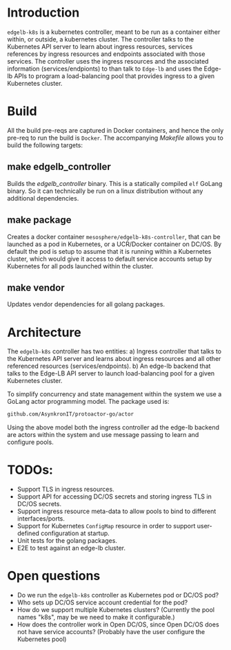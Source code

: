 # Introduction
`edgelb-k8s` is a kubernetes controller, meant to be run as a container either within, or outside, a kubernetes cluster. The controller talks to the Kubernetes API server to learn about ingress resources, services references by ingress resources and endpoints associated with those services. The controller uses the ingress resources and the associated information (services/endpionts) to than talk to `Edge-lb` and uses the Edge-lb APIs to program a load-balancing pool that provides ingress to a given Kubernetes cluster.

# Build
All the build pre-reqs are captured in Docker containers, and hence the only pre-req to run the build is `Docker`. The accompanying *Makefile* allows you to build the following targets:

## make edgelb_controller
Builds the *edgelb_controller* binary. This is a statically compiled `elf` GoLang binary. So it can technically be run on a linux distribution without any additional dependencies.

## make package
Creates a docker container `mesosphere/edgelb-k8s-controller`, that can be launched as a pod in Kubernetes, or a UCR/Docker container on DC/OS. By default the pod is setup to assume that it is running within a Kubernetes cluster, which would give it access to default service accounts setup by Kubernetes for all pods launched within the cluster.

## make vendor
Updates vendor dependencies for all golang packages.

# Architecture
The `edgelb-k8s` controller has two entities:
a) Ingress controller that talks to the Kubernetes API server and learns about ingress resources and all other referenced resources (services/endpoints). 
b) An edge-lb backend that talks to the Edge-LB API server to launch load-balancing pool for a given Kubernetes cluster.

To simplify concurrency and state management within the system we use a GoLang actor programming model. The package used is:

```bash
github.com/AsynkronIT/protoactor-go/actor
```

Using the above model both the ingress controller ad the edge-lb backend are actors within the system and use message passing to learn and configure pools.

# TODOs:
* Support TLS in ingress resources.
* Support API for accessing DC/OS secrets and storing ingress TLS in DC/OS secrets.
* Support ingress resource meta-data to allow pools to bind to different interfaces/ports.
* Support for Kubernetes `ConfigMap` resource in order to support user-defined configuration at startup.
* Unit tests for the golang packages.
* E2E to test against an edge-lb cluster.

# Open questions 
* Do we run the `edgelb-k8s` controller as Kubernetes pod or DC/OS pod?
* Who sets up DC/OS service account credential for the pod?
* How do we support multiple Kubernetes clusters? (Currently the pool names "k8s", may be we need to make it configurable.)
* How does the controller work in Open DC/OS, since Open DC/OS does not have service accounts? (Probably have the user configure the Kubernetes pool)